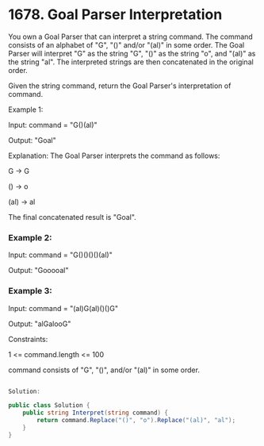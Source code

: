 # 1678. Goal Parser Interpretation

You own a Goal Parser that can interpret a string command. The command consists of an alphabet of "G", "()" and/or "(al)" in some order. The Goal Parser will interpret "G" as the string "G", "()" as the string "o", and "(al)" as the string "al". The interpreted strings are then concatenated in the original order.

Given the string command, return the Goal Parser's interpretation of command.

 

Example 1:

Input: command = "G()(al)"

Output: "Goal"

Explanation: The Goal Parser interprets the command as follows:

G -> G

() -> o

(al) -> al

The final concatenated result is "Goal".
### Example 2:

Input: command = "G()()()()(al)"

Output: "Gooooal"
### Example 3:

Input: command = "(al)G(al)()()G"

Output: "alGalooG"
 

Constraints:

1 <= command.length <= 100

command consists of "G", "()", and/or "(al)" in some order.


```csharp

Solution:

public class Solution {
    public string Interpret(string command) {
        return command.Replace("()", "o").Replace("(al)", "al");
    }
}


```
